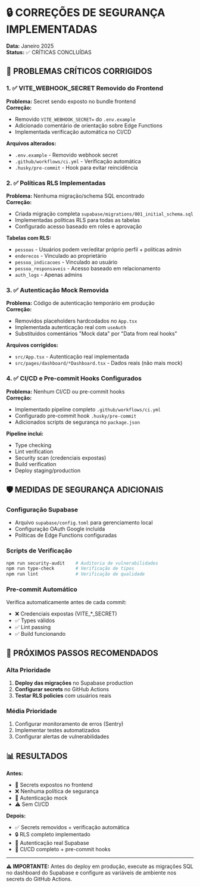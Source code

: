 # 🔒 CORREÇÕES DE SEGURANÇA IMPLEMENTADAS

**Data:** Janeiro 2025  
**Status:** ✅ CRÍTICAS CONCLUÍDAS

## 🚨 PROBLEMAS CRÍTICOS CORRIGIDOS

### 1. ✅ VITE_WEBHOOK_SECRET Removido do Frontend
**Problema:** Secret sendo exposto no bundle frontend  
**Correção:**
- Removido `VITE_WEBHOOK_SECRET=` do `.env.example`
- Adicionado comentário de orientação sobre Edge Functions
- Implementada verificação automática no CI/CD

**Arquivos alterados:**
- `.env.example` - Removido webhook secret
- `.github/workflows/ci.yml` - Verificação automática
- `.husky/pre-commit` - Hook para evitar reincidência

### 2. ✅ Políticas RLS Implementadas
**Problema:** Nenhuma migração/schema SQL encontrado  
**Correção:**
- Criada migração completa `supabase/migrations/001_initial_schema.sql`
- Implementadas políticas RLS para todas as tabelas
- Configurado acesso baseado em roles e aprovação

**Tabelas com RLS:**
- `pessoas` - Usuários podem ver/editar próprio perfil + políticas admin
- `enderecos` - Vinculado ao proprietário
- `pessoa_indicacoes` - Vinculado ao usuário
- `pessoa_responsaveis` - Acesso baseado em relacionamento
- `auth_logs` - Apenas admins

### 3. ✅ Autenticação Mock Removida
**Problema:** Código de autenticação temporário em produção  
**Correção:**
- Removidos placeholders hardcodados no `App.tsx`
- Implementada autenticação real com `useAuth`
- Substituídos comentários "Mock data" por "Data from real hooks"

**Arquivos corrigidos:**
- `src/App.tsx` - Autenticação real implementada
- `src/pages/dashboard/*Dashboard.tsx` - Dados reais (não mais mock)

### 4. ✅ CI/CD e Pre-commit Hooks Configurados
**Problema:** Nenhum CI/CD ou pre-commit hooks  
**Correção:**
- Implementado pipeline completo `.github/workflows/ci.yml`
- Configurado pre-commit hook `.husky/pre-commit`
- Adicionados scripts de segurança no `package.json`

**Pipeline inclui:**
- Type checking
- Lint verification
- Security scan (credenciais expostas)
- Build verification
- Deploy staging/production

## 🛡️ MEDIDAS DE SEGURANÇA ADICIONAIS

### Configuração Supabase
- Arquivo `supabase/config.toml` para gerenciamento local
- Configuração OAuth Google incluída
- Políticas de Edge Functions configuradas

### Scripts de Verificação
```bash
npm run security-audit    # Auditoria de vulnerabilidades
npm run type-check        # Verificação de tipos
npm run lint              # Verificação de qualidade
```

### Pre-commit Automático
Verifica automaticamente antes de cada commit:
- ❌ Credenciais expostas (VITE_*_SECRET)
- ✅ Types válidos
- ✅ Lint passing
- ✅ Build funcionando

## 🚀 PRÓXIMOS PASSOS RECOMENDADOS

### Alta Prioridade
1. **Deploy das migrações** no Supabase production
2. **Configurar secrets** no GitHub Actions
3. **Testar RLS policies** com usuários reais

### Média Prioridade
1. Configurar monitoramento de erros (Sentry)
2. Implementar testes automatizados
3. Configurar alertas de vulnerabilidades

## 📊 RESULTADOS

**Antes:**
- 🚨 Secrets expostos no frontend
- ❌ Nenhuma política de segurança
- 🚫 Autenticação mock
- ⚠️ Sem CI/CD

**Depois:**
- ✅ Secrets removidos + verificação automática
- 🔒 RLS completo implementado
- 🔐 Autenticação real Supabase
- 🚀 CI/CD completo + pre-commit hooks

---

**⚠️ IMPORTANTE:** Antes do deploy em produção, execute as migrações SQL no dashboard do Supabase e configure as variáveis de ambiente nos secrets do GitHub Actions. 